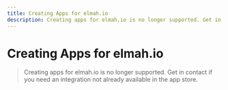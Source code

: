 ```yaml
---
title: Creating Apps for elmah.io
description: Creating apps for elmah.io is no longer supported. Get in contact if you need an integration not already available in the app store.
---
```


# Creating Apps for elmah.io

> Creating apps for elmah.io is no longer supported. Get in contact if you need an integration not already available in the app store.